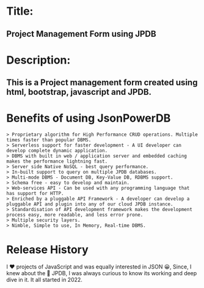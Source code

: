 # Title: 
## Project Management Form using JPDB

# Description: 
## This is a Project management form created using html, bootstrap, javascript and JPDB. 

# Benefits of using JsonPowerDB
```
> Proprietary algorithm for High Performance CRUD operations. Multiple times faster than popular DBMS.
> Serverless support for faster development - A UI developer can develop complete dynamic application.
> DBMS with built in web / application server and embedded caching makes the performance lightning fast.
> Server side Native NoSQL - best query performance.
> In-built support to query on multiple JPDB databases.
> Multi-mode DBMS - Document DB, Key-Value DB, RDBMS support.
> Schema free - easy to develop and maintain.
> Web-services API - Can be used with any programming language that has support for HTTP.
> Enriched by a pluggable API Framework - A developer can develop a pluggable API and plugin into any of our cloud JPDB instance.
> Standardisation of API development framework makes the development process easy, more readable, and less error prone.
> Multiple security layers.
> Nimble, Simple to use, In Memory, Real-time DBMS.
```

# Release History
I ❤️ projects of JavaScript and was equally interested in JSON 😀,
Since, I knew about the 🔰 JPDB, I was always curious to know its working and deep dive in it. It all started in 2022.
